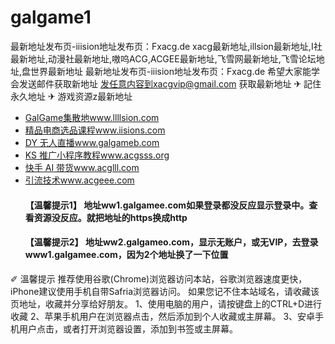# galgame1

最新地址发布页-iiision地址发布页：Fxacg.de
xacg最新地址,illsion最新地址,I社最新地址,动漫社最新地址,嗷呜ACG,ACGEE最新地址,飞雪网最新地址,飞雪论坛地址,盘世界最新地址
最新地址发布页-iiision地址发布页：Fxacg.de
希望大家能学会发送邮件获取新地址
发任意内容到xacgvip@gmail.com 获取最新地址
✈ 記住永久地址
✈ 游戏资源z最新地址</h4>
<ul>
<li><a href="http://www.llllsion.com" target="_blank">GalGame集散地www.llllsion.com</a></li>
<li><a href="http://www.iisions.com" target="_blank">精品电商选品课程www.iisions.com</a></li>
<li><a href="http://www.galgameb.com" target="_blank">DY 无人直播www.galgameb.com</a></li>
<li><a href="http://www.acgsss.org" target="_blank">KS 推广小程序教程www.acgsss.org</a></li>
<li><a href="http://www.acglll.com" target="_blank">快手 AI 带货www.acglll.com</li>
<li><a href="http://www.acgeee.com" target="_blank">引流技术www.acgeee.com</a></li>
<h4 class="title">【温馨提示1】 地址ww1.galgamee.com如果登录都没反应显示登录中。查看资源没反应。就把地址的https换成http</h4>
<h4 class="title">【温馨提示2】 地址ww2.galgameo.com，显示无账户，或无VIP，去登录www1.galgamee.com，因为2个地址换了一下位置</h4>
</ul>
     
✐ 溫馨提示</h4>
推荐使用谷歌(Chrome)浏览器访问本站，谷歌浏览器速度更快，iPhone建议使用手机自带Safria浏览器访问。
如果您记不住本站域名，请收藏该页地址，收藏并分享给好朋友。
1、使用电脑的用户，请按键盘上的CTRL+D进行收藏
2、苹果手机用户在浏览器点击，然后添加到个人收藏或主屏幕。
3、安卓手机用户点击，或者打开浏览器设置，添加到书签或主屏幕。
